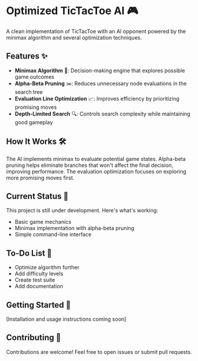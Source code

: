 # Optimized TicTacToe AI 🎮

A clean implementation of TicTacToe with an AI opponent powered by the minimax algorithm and several optimization techniques.

## Features ✨

- **Minimax Algorithm** 🧠: Decision-making engine that explores possible game outcomes
- **Alpha-Beta Pruning** ✂️: Reduces unnecessary node evaluations in the search tree
- **Evaluation Line Optimization** 📈: Improves efficiency by prioritizing promising moves
- **Depth-Limited Search** 🔍: Controls search complexity while maintaining good gameplay

## How It Works 🛠️

The AI implements minimax to evaluate potential game states. Alpha-beta pruning helps eliminate branches that won't affect the final decision, improving performance. The evaluation optimization focuses on exploring more promising moves first.

## Current Status 🚧

This project is still under development. Here's what's working:
- Basic game mechanics
- Minimax implementation with alpha-beta pruning
- Simple command-line interface

## To-Do List 📝

- Optimize algorithm further
- Add difficulty levels
- Create test suite
- Add documentation

## Getting Started 🚀

[Installation and usage instructions coming soon]

## Contributing 👥

Contributions are welcome! Feel free to open issues or submit pull requests.
